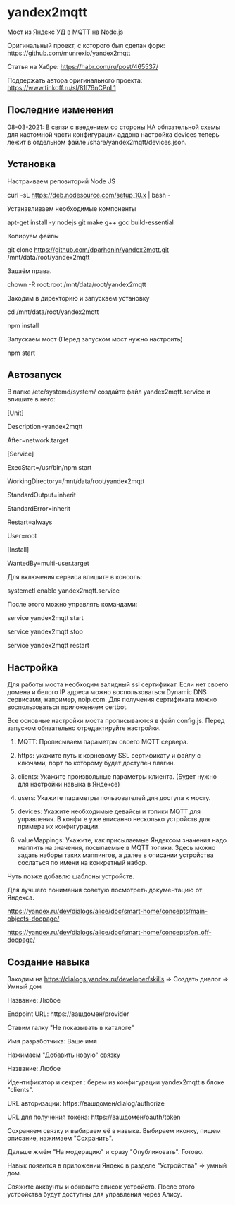 # yandex2mqtt
Мост из Яндекс УД в MQTT на Node.js 

Оригинальный проект, с которого был сделан форк:
https://github.com/munrexio/yandex2mqtt

Статья на Хабре: https://habr.com/ru/post/465537/

Поддержать автора оригинального проекта: https://www.tinkoff.ru/sl/81l76nCPnL1

## Последние изменения

08-03-2021: В связи с введением со стороны HA обязательной схемы для кастомной части конфигурации аддона
            настройка devices теперь лежит в отдельном файле /share/yandex2mqtt/devices.json.

## Установка

Настраиваем репозиторий Node JS

curl -sL https://deb.nodesource.com/setup_10.x | bash -

Устанавливаем необходимые компоненты

apt-get install -y nodejs git make g++ gcc build-essential

Копируем файлы

git clone https://github.com/dparhonin/yandex2mqtt.git /mnt/data/root/yandex2mqtt

Задаём права.

chown -R root:root /mnt/data/root/yandex2mqtt

Заходим в директорию и запускаем установку

cd /mnt/data/root/yandex2mqtt

npm install

Запускаем мост  (Перед запуском мост нужно настроить)

npm start

## Автозапуск

В папке  /etc/systemd/system/ создайте файл yandex2mqtt.service и впишите в него:

[Unit]

Description=yandex2mqtt

After=network.target


[Service]

ExecStart=/usr/bin/npm start

WorkingDirectory=/mnt/data/root/yandex2mqtt

StandardOutput=inherit

StandardError=inherit

Restart=always

User=root


[Install]

WantedBy=multi-user.target


Для включения сервиса впишите в консоль:

systemctl enable yandex2mqtt.service


После этого можно управлять командами:

service yandex2mqtt start

service yandex2mqtt stop

service yandex2mqtt restart


## Настройка

Для работы моста необходим валидный ssl сертификат. Если нет своего домена и белого IP адреса можно воспользоваться Dynamic DNS сервисами, например, noip.com. Для получения сертификата можно воспользоваться приложением certbot.

Все основные настройки моста прописываются в файл config.js. Перед запуском обязательно отредактируйте настройки. 


1) MQTT: Прописываем параметры своего MQTT сервера.

2) https: укажите путь к корневому SSL сертификату и файлу с ключами, порт по которому будет доступен плагин.

3) clients: Укажите произвольные параметры клиента. (Будет нужно для настройки навыка в Яндексе)

4) users: Укажите параметры пользователей для доступа к мосту.

5) devices: Укажите необходимые девайсы и топики MQTT для управления. В конфиге уже вписанно несколько устройств для примера их конфигурации.

6) valueMappings: Укажите, как присылаемые Яндексом значения надо маппить на значения, посылаемые в MQTT топики. Здесь можно задать наборы таких маппингов, а далее в описании устройства сослаться по имени на конкретный набор.

Чуть позже добавлю шаблоны устройств. 

Для лучшего понимания советую посмотреть документацию от Яндекса.

https://yandex.ru/dev/dialogs/alice/doc/smart-home/concepts/main-objects-docpage/

https://yandex.ru/dev/dialogs/alice/doc/smart-home/concepts/on_off-docpage/

## Создание навыка

Заходим на https://dialogs.yandex.ru/developer/skills => Создать диалог => Умный дом

Название: Любое

Endpoint URL: https://вашдомен/provider

Ставим галку "Не показывать в каталоге"

Имя разработчика: Ваше имя

Нажимаем "Добавить новую" связку

Название: Любое

Идентификатор  и секрет : берем из конфигурации yandex2mqtt в блоке "clients".

URL авторизации: https://вашдомен/dialog/authorize

URL для получения токена: https://вашдомен/oauth/token

Сохраняем связку и выбираем её в навыке. Выбираем иконку, пишем описание, нажимаем "Сохранить". 

Дальше жмём "На модерацию" и сразу "Опубликовать". Готово. 

Навык появится в приложении Яндекс в разделе "Устройства" => умный дом. 

Свяжите аккаунты и обновите список устройств. После этого устройства будут доступны для управления через Алису. 
